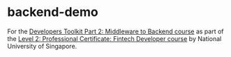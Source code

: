# backend-demo

For the [Developers Toolkit Part 2: Middleware to Backend course](https://ace.nus.edu.sg/developers-toolkit-part-2-middleware-to-backend-e-learning/) as part of the [Level 2: Professional Certificate: Fintech Developer course](https://ace.nus.edu.sg/nus-fintech-sg-programme/) by National University of Singapore.
